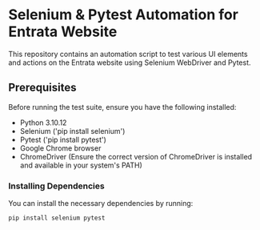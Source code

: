 # Selenium & Pytest Automation for Entrata Website
 
This repository contains an automation script to test various UI elements and actions on the Entrata website using Selenium WebDriver and Pytest.
 
## Prerequisites
 
Before running the test suite, ensure you have the following installed:
 
- Python 3.10.12
- Selenium ('pip install selenium')
- Pytest ('pip install pytest')
- Google Chrome browser
- ChromeDriver (Ensure the correct version of ChromeDriver is installed and available in your system's PATH)
 
### Installing Dependencies
 
You can install the necessary dependencies by running:
 
```bash
pip install selenium pytest